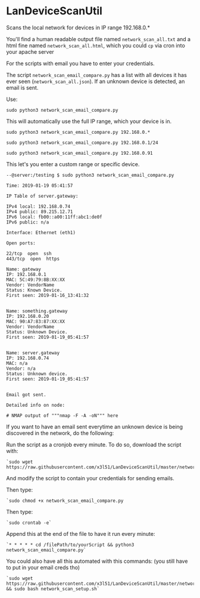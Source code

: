 # LanDeviceScanUtil
Scans the local network for devices in IP range 192.168.0.*

You'll find a human readable output file named `network_scan_all.txt` and a html fine named `network_scan_all.html`, which you could `cp` via cron into your apache server

For the scripts with email you have to enter your credentials.

The script `network_scan_email_compare.py` has a list with all devices it has ever seen (`network_scan_all.json`). If an unknown device is detected, an email is sent.



Use:
```
sudo python3 network_scan_email_compare.py
```
This will automatically use the full IP range, which your device is in.



```
sudo python3 network_scan_email_compare.py 192.168.0.*
```
```
sudo python3 network_scan_email_compare.py 192.168.0.1/24
```
```
sudo python3 network_scan_email_compare.py 192.168.0.91
```
This let's you enter a custom range or specific device.


```
--@server:/testing $ sudo python3 network_scan_email_compare.py

Time: 2019-01-19 05:41:57

IP Table of server.gateway:

IPv4 local: 192.168.0.74
IPv4 public: 89.215.12.71
IPv6 local: fb00::a00:11ff:abc1:de0f
IPv6 public: n/a

Interface: Ethernet (eth1)

Open ports:

22/tcp  open  ssh
443/tcp  open  https

Name: gateway
IP: 192.168.0.1
MAC: 5C:49:79:8B:XX:XX
Vendor: VendorName
Status: Known Device.
First seen: 2019-01-16_13:41:32


Name: something.gateway
IP: 192.168.0.20
MAC: 90:A7:83:87:XX:XX
Vendor: VendorName
Status: Unknown Device.
First seen: 2019-01-19_05:41:57


Name: server.gateway
IP: 192.168.0.74
MAC: n/a
Vendor: n/a
Status: Unknown device.
First seen: 2019-01-19_05:41:57


Email got sent.

Detailed info on node:

# NMAP output of """nmap -F -A -oN""" here
```


If you want to have an email sent everytime an unknown device is being discovered in the network, do the following:

Run the script as a cronjob every minute. To do so, download the script with:

    `sudo wget https://raw.githubusercontent.com/x3l51/LanDeviceScanUtil/master/network_scan_email_compare.py`

And modify the script to contain your credentials for sending emails.
    
Then type:

    `sudo chmod +x network_scan_email_compare.py
    
Then type:

    `sudo crontab -e`
    
Append this at the end of the file to have it run every minute:

    `* * * * * cd /filePath/to/yourScript && python3 network_scan_email_compare.py`
    


You could also have all this automated with this commands: (you still have to put in your email creds tho)

    `sudo wget https://raw.githubusercontent.com/x3l51/LanDeviceScanUtil/master/network_scan_setup.sh && sudo bash network_scan_setup.sh`
